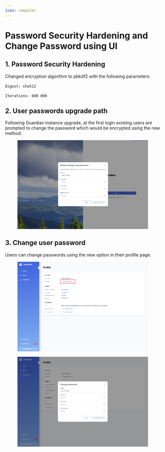 ```yaml
---
icon: computer
---
```


# Password Security Hardening and Change Password using UI

## 1. Password Security Hardening

Changed encryption algorithm to pbkdf2 with the following parameters:

`Digest: sha512`

`Iterations: 600 000`

## 2. User passwords upgrade path

Following Guardian instance upgrade, at the first login existing users are prompted to change the password which would be encrypted using the new method.

<figure><img src="../../../.gitbook/assets/image (687).png" alt=""><figcaption></figcaption></figure>

## 3. Change user password

Users can change passwords using  the new option in their profile page.

<figure><img src="../../../.gitbook/assets/image (688).png" alt=""><figcaption></figcaption></figure>

<figure><img src="../../../.gitbook/assets/image (689).png" alt=""><figcaption></figcaption></figure>
